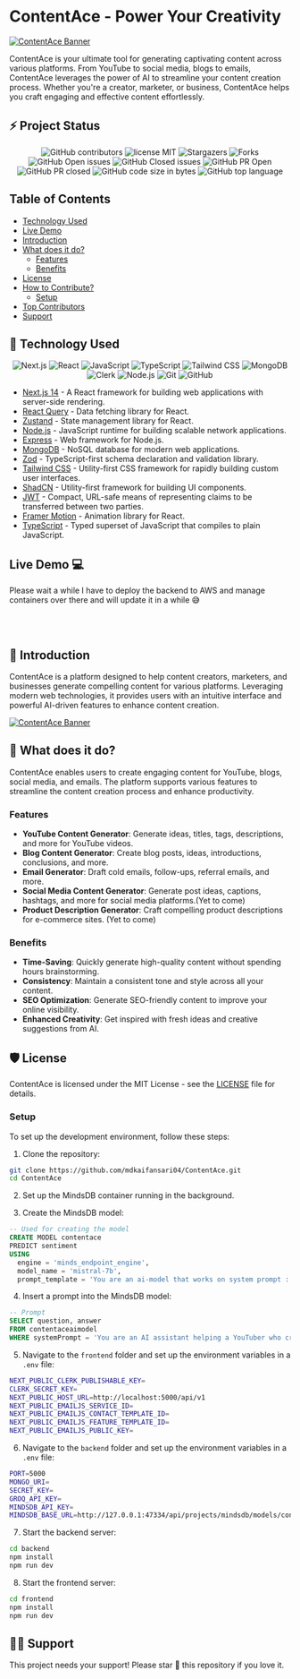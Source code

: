 # ContentAce - Power Your Creativity

[![ContentAce Banner](.github/assets/mainBanner.png)](https://github.com/mdkaifansari04/ContentAce)

ContentAce is your ultimate tool for generating captivating content across various platforms. From YouTube to social media, blogs to emails, ContentAce leverages the power of AI to streamline your content creation process. Whether you're a creator, marketer, or business, ContentAce helps you craft engaging and effective content effortlessly.

## ⚡ Project Status

<div align="center">

![GitHub contributors](https://img.shields.io/github/contributors/mdkaifansari04/ContentAce?style=for-the-badge&color=%2314B8A5)
![license MIT](https://img.shields.io/github/license/mdkaifansari04/ContentAce?style=for-the-badge&color=%2314B8A5)
![Stargazers](https://img.shields.io/github/stars/mdkaifansari04/ContentAce?style=for-the-badge&color=%2314B8A5)
![Forks](https://img.shields.io/github/forks/mdkaifansari04/ContentAce?style=for-the-badge&color=%2314B8A5)
![GitHub Open issues](https://img.shields.io/github/issues/mdkaifansari04/ContentAce?style=for-the-badge&color=%2314B8A5)
![GitHub Closed issues](https://img.shields.io/github/issues-closed/mdkaifansari04/ContentAce?style=for-the-badge&color=%2314B8A5)
![GitHub PR Open](https://img.shields.io/github/issues-pr/mdkaifansari04/ContentAce?style=for-the-badge&color=%2314B8A5)
![GitHub PR closed](https://img.shields.io/github/issues-pr-closed/mdkaifansari04/ContentAce?style=for-the-badge&color=%2314B8A5)
![GitHub code size in bytes](https://img.shields.io/github/languages/code-size/mdkaifansari04/ContentAce?style=for-the-badge&color=%2314B8A5)
![GitHub top language](https://img.shields.io/github/languages/top/mdkaifansari04/ContentAce?style=for-the-badge&color=%2314B8A5)

</div>

## Table of Contents

- [Technology Used](#-technology-used)
- [Live Demo](#live-demo-)
- [Introduction](#-introduction)
- [What does it do?](#-what-does-it-do)
  - [Features](#features)
  - [Benefits](#benefits)
- [License](#%EF%B8%8F-license)
- [How to Contribute?](#-how-to-contribute)
  - [Setup](#setup)
- [Top Contributors](#-top-contributors)
- [Support](#-support)

## 🚀 Technology Used

<div align="center">
  
  ![Next.js](https://img.shields.io/badge/Next.js-000000?style=for-the-badge&logo=nextdotjs&logoColor=white)
  ![React](https://img.shields.io/badge/React-20232A?style=for-the-badge&logo=react&logoColor=61DAFB)
  ![JavaScript](https://img.shields.io/badge/JavaScript-F7DF1E?style=for-the-badge&logo=javascript&logoColor=black)
  ![TypeScript](https://img.shields.io/badge/TypeScript-007ACC?style=for-the-badge&logo=typescript&logoColor=white)
  ![Tailwind CSS](https://img.shields.io/badge/Tailwind_CSS-38B2AC?style=for-the-badge&logo=tailwind-css&logoColor=white)
  ![MongoDB](https://img.shields.io/badge/MongoDB-47A248?style=for-the-badge&logo=mongodb&logoColor=white)
  ![Clerk](https://img.shields.io/badge/Clerk-512DA8?style=for-the-badge&logo=clerk&logoColor=white)
  ![Node.js](https://img.shields.io/badge/Node.js-339933?style=for-the-badge&logo=nodedotjs&logoColor=white)
  ![Git](https://img.shields.io/badge/Git-F05032?style=for-the-badge&logo=git&logoColor=white)
  ![GitHub](https://img.shields.io/badge/GitHub-181717?style=for-the-badge&logo=github&logoColor=white)
  
</div>

- [Next.js 14](https://nextjs.org) - A React framework for building web applications with server-side rendering.
- [React Query](https://react-query.tanstack.com) - Data fetching library for React.
- [Zustand](https://zustand.surge.sh) - State management library for React.
- [Node.js](https://nodejs.org) - JavaScript runtime for building scalable network applications.
- [Express](https://expressjs.com) - Web framework for Node.js.
- [MongoDB](https://www.mongodb.com) - NoSQL database for modern web applications.
- [Zod](https://zod.dev) - TypeScript-first schema declaration and validation library.
- [Tailwind CSS](https://tailwindcss.com) - Utility-first CSS framework for rapidly building custom user interfaces.
- [ShadCN](https://shadcn.dev) - Utility-first framework for building UI components.
- [JWT](https://jwt.io) - Compact, URL-safe means of representing claims to be transferred between two parties.
- [Framer Motion](https://www.framer.com/motion) - Animation library for React.
- [TypeScript](https://www.typescriptlang.org) - Typed superset of JavaScript that compiles to plain JavaScript.

## Live Demo 💻
Please wait a while I have to deploy the backend to AWS and manage containers over there and will update it in a while 😅

<br />
<br />

## 👋 Introduction

ContentAce is a platform designed to help content creators, marketers, and businesses generate compelling content for various platforms. Leveraging modern web technologies, it provides users with an intuitive interface and powerful AI-driven features to enhance content creation.

[![ContentAce Banner](.github/assets/browser.png)](https://github.com/mdkaifansari04/ContentAce)

## 🔨 What does it do?

ContentAce enables users to create engaging content for YouTube, blogs, social media, and emails. The platform supports various features to streamline the content creation process and enhance productivity.

### Features

- **YouTube Content Generator**: Generate ideas, titles, tags, descriptions, and more for YouTube videos.
- **Blog Content Generator**: Create blog posts, ideas, introductions, conclusions, and more.
- **Email Generator**: Draft cold emails, follow-ups, referral emails, and more.
- **Social Media Content Generator**: Generate post ideas, captions, hashtags, and more for social media platforms.(Yet to come)
- **Product Description Generator**: Craft compelling product descriptions for e-commerce sites. (Yet to come)

### Benefits

- **Time-Saving**: Quickly generate high-quality content without spending hours brainstorming.
- **Consistency**: Maintain a consistent tone and style across all your content.
- **SEO Optimization**: Generate SEO-friendly content to improve your online visibility.
- **Enhanced Creativity**: Get inspired with fresh ideas and creative suggestions from AI.

## 🛡️ License

ContentAce is licensed under the MIT License - see the [LICENSE](LICENSE) file for details.

### Setup

To set up the development environment, follow these steps:

1. Clone the repository:

```sh
git clone https://github.com/mdkaifansari04/ContentAce.git
cd ContentAce
```

2. Set up the MindsDB container running in the background.

3. Create the MindsDB model:

```sql
-- Used for creating the model
CREATE MODEL contentace
PREDICT sentiment
USING
  engine = 'minds_endpoint_engine',
  model_name = 'mistral-7b',
  prompt_template = 'You are an ai-model that works on system prompt : {{systemPrompt}} and give descriptive answer of the given question : {{question}}';
```

4. Insert a prompt into the MindsDB model:

```sql
-- Prompt
SELECT question, answer
FROM contentaceaimodel
WHERE systemPrompt = 'You are an AI assistant helping a YouTuber who creates videos on web development. The YouTuber aims to educate people on web development concepts and provide demonstrations. The YouTuber is looking for creative and engaging video ideas to help their audience learn effectively.' and question = 'Give some youtube content ideas on web development';
```

5. Navigate to the `frontend` folder and set up the environment variables in a `.env` file:

```sh
NEXT_PUBLIC_CLERK_PUBLISHABLE_KEY=
CLERK_SECRET_KEY=
NEXT_PUBLIC_HOST_URL=http://localhost:5000/api/v1
NEXT_PUBLIC_EMAILJS_SERVICE_ID=
NEXT_PUBLIC_EMAILJS_CONTACT_TEMPLATE_ID=
NEXT_PUBLIC_EMAILJS_FEATURE_TEMPLATE_ID=
NEXT_PUBLIC_EMAILJS_PUBLIC_KEY=
```

6. Navigate to the `backend` folder and set up the environment variables in a `.env` file:

```sh
PORT=5000
MONGO_URI=
SECRET_KEY=
GROQ_API_KEY=
MINDSDB_API_KEY=
MINDSDB_BASE_URL=http://127.0.0.1:47334/api/projects/mindsdb/models/contentace/predict
```

7. Start the backend server:

```sh
cd backend
npm install
npm run dev
```

8. Start the frontend server:

```sh
cd frontend
npm install
npm run dev
```

## 🙏🏽 Support

This project needs your support! Please star 🌟 this repository if you love it.
